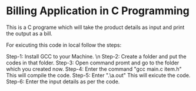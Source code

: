 # Billing Application in C Programming

This is a C programe which will take the product details as input and print the output as a bill. 

For exicuting this code in local follow the steps:

 Step-1: Install GCC to your Machine. \n
 Step-2: Create a folder and put the codes in that folder.
 Step-3: Open command promt and go to the folder which you created now.
 Step-4: Enter the command "gcc main.c item.h"  This will compile the code. 
 Step-5: Enter ".\a.out"  This will exicute the code. 
 Step-6: Enter the input details as per the code.
 
 

 
